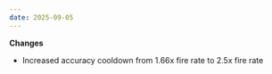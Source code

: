 ```yaml
---
date: 2025-09-05
---
```


**Changes**

* Increased accuracy cooldown from 1.66x fire rate to 2.5x fire rate
